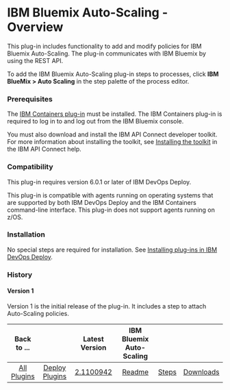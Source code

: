 
# IBM Bluemix Auto-Scaling - Overview

This plug-in includes functionality to add and modify policies for IBM Bluemix Auto-Scaling. The plug-in communicates with IBM Bluemix by using the REST API.

To add the IBM Bluemix Auto-Scaling plug-in steps to processes, click **IBM BlueMix > Auto Scaling** in the step palette of the process editor.

### Prerequisites

The [IBM Containers plug-in](https://urbancode.github.io/IBM-UCx-PLUGIN-DOCS/UCD/cloud-foundry-ibm-containers/) must be installed. The IBM Containers plug-in is required to log in to and log out from the IBM Bluemix console.

You must also download and install the IBM API Connect developer toolkit. For more information about installing the toolkit, see [Installing the toolkit](https://www.ibm.com/support/knowledgecenter/SSMNED_5.0.0/com.ibm.apic.toolkit.doc/tapim_cli_install.html) in the IBM API Connect help.

### Compatibility

This plug-in requires version 6.0.1 or later of IBM DevOps Deploy.

This plug-in is compatible with agents running on operating systems that are supported by both IBM DevOps Deploy and the IBM Containers command-line interface. This plug-in does not support agents running on z/OS.

### Installation

No special steps are required for installation. See [Installing plug-ins in IBM DevOps Deploy](https://community.ibm.com/community/user/wasdevops/blogs/laurel-dickson-bull1/2022/06/13/install-plugins "Installing plug-ins in IBM DevOps Deploy").

### History

#### Version 1

Version 1 is the initial release of the plug-in. It includes a step to attach Auto-Scaling policies.


|Back to ...||Latest Version|IBM Bluemix Auto-Scaling |||
| :---: | :---: | :---: | :---: | :---: | :---: |
|[All Plugins](../../index.md)|[Deploy Plugins](../README.md)|[2.1100942](https://raw.githubusercontent.com/UrbanCode/IBM-UCD-PLUGINS/main/files/bluemix-autoscale/bluemix-autoscale-2.1100942.zip)|[Readme](README.md)|[Steps](steps.md)|[Downloads](downloads.md)|
